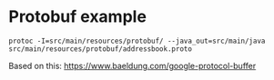 # Protobuf example

```shell
protoc -I=src/main/resources/protobuf/ --java_out=src/main/java src/main/resources/protobuf/addressbook.proto
```

Based on this: https://www.baeldung.com/google-protocol-buffer